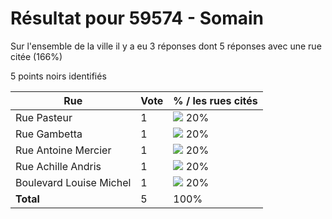 # Résultat pour 59574 - Somain

Sur l'ensemble de la ville il y a eu 3 réponses dont 5 réponses avec une rue citée (166%)

5 points noirs identifiés

| Rue | Vote | % / les rues cités|
|-----|------|-------------------|
| Rue Pasteur | 1 | <img src="../../img/bar_20.gif" />&nbsp;20%|
| Rue Gambetta | 1 | <img src="../../img/bar_20.gif" />&nbsp;20%|
| Rue Antoine Mercier | 1 | <img src="../../img/bar_20.gif" />&nbsp;20%|
| Rue Achille Andris | 1 | <img src="../../img/bar_20.gif" />&nbsp;20%|
| Boulevard Louise Michel | 1 | <img src="../../img/bar_20.gif" />&nbsp;20%|
| **Total** | 5 | 100%|
